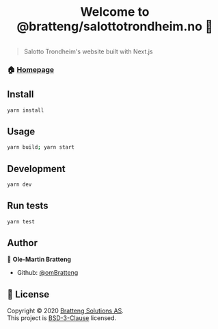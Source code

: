 <h1 align="center">Welcome to @bratteng/salottotrondheim.no 👋</h1>
<p align="center">
  <a aria-label="License" href="LICENSE">
    <img alt="" src="https://img.shields.io/badge/License-BSD%203%20Clause-green?style=for-the-badge&labelColor=000" />
  </a>
</p>

> Salotto Trondheim's website built with Next.js

### 🏠 [Homepage](https://salottotrondheim.no)

## Install

```sh
yarn install
```

## Usage

```sh
yarn build; yarn start
```

## Development

```sh
yarn dev
```

## Run tests

```sh
yarn test
```

## Author

👤 **Ole-Martin Bratteng**

* Github: [@omBratteng](https://github.com/omBratteng)

## 📝 License

Copyright © 2020 [Bratteng Solutions AS](https://github.com/bratteng).<br />
This project is [BSD-3-Clause](LCIENS) licensed.
